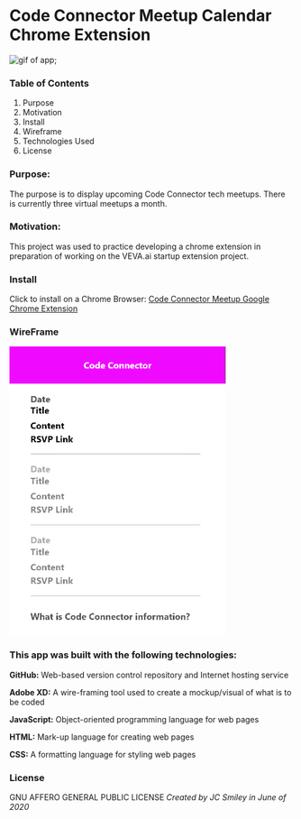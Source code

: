 # Code Connector Meetup Calendar Chrome Extension

![gif of app](./assets/meetup-extension-3.gif);

### Table of Contents
1. Purpose
2. Motivation
3. Install
4. Wireframe
5. Technologies Used
6. License


### Purpose:
The purpose is to display upcoming Code Connector tech meetups. There is currently three virtual meetups a month. 

### Motivation:

This project was used to practice developing a chrome extension in preparation of working on the VEVA.ai startup extension project.

### Install
Click to install on a Chrome Browser: [Code Connector Meetup Google Chrome Extension](https://www.notion.so/Code-Connector-Meetup-Google-Chrome-Extension-3815d08abcfe43118727f967f83899ac)

### WireFrame

![Screen-shot of Wireframe in use](./assets/extension-1a.png)

### This app was built with the following technologies:

**GitHub:** Web-based version control repository and Internet hosting service

**Adobe XD:** A wire-framing tool used to create a mockup/visual of what is to be coded

**JavaScript:** Object-oriented programming language for web pages

**HTML:** Mark-up language for creating web pages

**CSS:** A formatting language for styling web pages

### License  
GNU AFFERO GENERAL PUBLIC LICENSE
_Created by JC Smiley in June of 2020_

